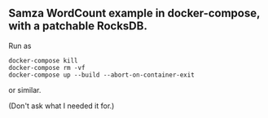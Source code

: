 ## Samza WordCount example in docker-compose, with a patchable RocksDB.

Run as
```
docker-compose kill
docker-compose rm -vf
docker-compose up --build --abort-on-container-exit
```
or similar.

(Don't ask what I needed it for.)
